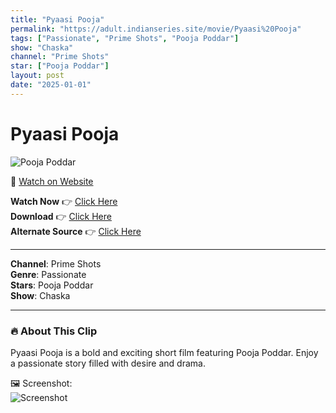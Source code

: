 ```yaml
---
title: "Pyaasi Pooja"
permalink: "https://adult.indianseries.site/movie/Pyaasi%20Pooja"
tags: ["Passionate", "Prime Shots", "Pooja Poddar"]
show: "Chaska"
channel: "Prime Shots"
star: ["Pooja Poddar"]
layout: post
date: "2025-01-01"
---
```


# Pyaasi Pooja

![Pooja Poddar](https://shorts.desisins.com/wp-content/uploads/2024/07/Pooja-Pyaasi-Chaska-PrimeShots-DesiSins.com_.jpg)

🔗 [Watch on Website](https://adult.indianseries.site/movie/Pyaasi%20Pooja)

**Watch Now** 👉 [Click Here](https://adult.indianseries.site/movie/Pyaasi%20Pooja)  
**Download** 👉 [Click Here](https://adult.indianseries.site/movie/Pyaasi%20Pooja)  
**Alternate Source** 👉 [Click Here](https://adult.indianseries.site/movie/Pyaasi%20Pooja)

---

**Channel**: Prime Shots  
**Genre**: Passionate  
**Stars**: Pooja Poddar  
**Show**: Chaska

---

### 🔥 About This Clip

Pyaasi Pooja is a bold and exciting short film featuring Pooja Poddar. Enjoy a passionate story filled with desire and drama.
 
🖼️ Screenshot:  
![Screenshot](https://shorts.desisins.com/wp-content/uploads/2024/07/Pooja-Pyaasi-Chaska-PrimeShots-DesiSins.com_.jpg)
